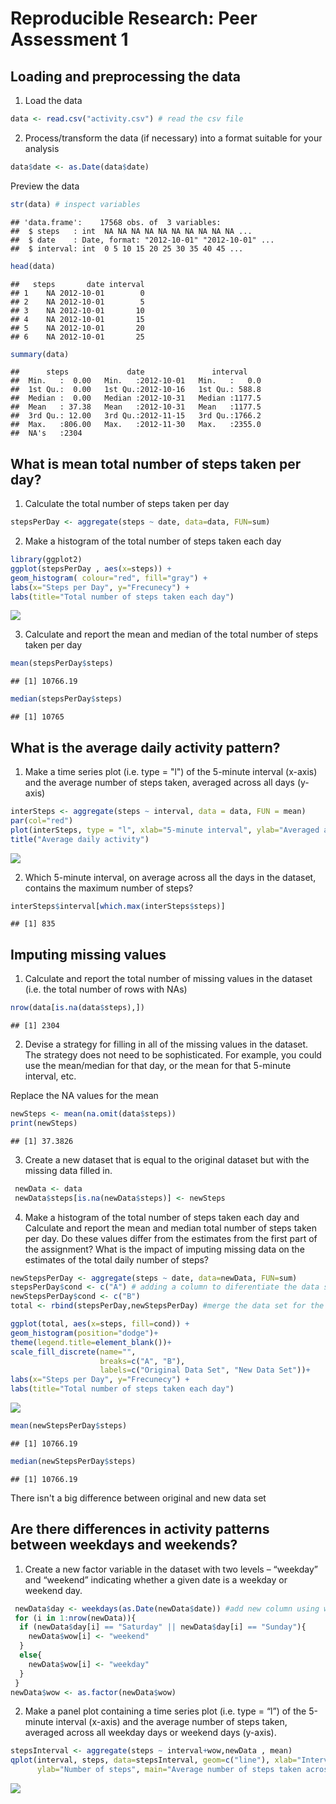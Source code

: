 # Reproducible Research: Peer Assessment 1


## Loading and preprocessing the data

1. Load the data


```r
data <- read.csv("activity.csv") # read the csv file
```

2. Process/transform the data (if necessary) into a format suitable for your analysis


```r
data$date <- as.Date(data$date)
```

Preview the data

```r
str(data) # inspect variables
```

```
## 'data.frame':	17568 obs. of  3 variables:
##  $ steps   : int  NA NA NA NA NA NA NA NA NA NA ...
##  $ date    : Date, format: "2012-10-01" "2012-10-01" ...
##  $ interval: int  0 5 10 15 20 25 30 35 40 45 ...
```

```r
head(data)
```

```
##   steps       date interval
## 1    NA 2012-10-01        0
## 2    NA 2012-10-01        5
## 3    NA 2012-10-01       10
## 4    NA 2012-10-01       15
## 5    NA 2012-10-01       20
## 6    NA 2012-10-01       25
```

```r
summary(data)
```

```
##      steps             date               interval     
##  Min.   :  0.00   Min.   :2012-10-01   Min.   :   0.0  
##  1st Qu.:  0.00   1st Qu.:2012-10-16   1st Qu.: 588.8  
##  Median :  0.00   Median :2012-10-31   Median :1177.5  
##  Mean   : 37.38   Mean   :2012-10-31   Mean   :1177.5  
##  3rd Qu.: 12.00   3rd Qu.:2012-11-15   3rd Qu.:1766.2  
##  Max.   :806.00   Max.   :2012-11-30   Max.   :2355.0  
##  NA's   :2304
```


## What is mean total number of steps taken per day?

1. Calculate the total number of steps taken per day


```r
stepsPerDay <- aggregate(steps ~ date, data=data, FUN=sum)
```

2. Make a histogram of the total number of steps taken each day


```r
library(ggplot2)
ggplot(stepsPerDay , aes(x=steps)) +
geom_histogram( colour="red", fill="gray") +
labs(x="Steps per Day", y="Frecunecy") + 
labs(title="Total number of steps taken each day")
```

![](PA1_template_files/figure-html/unnamed-chunk-5-1.png) 

3. Calculate and report the mean and median of the total number of steps taken per day 

```r
mean(stepsPerDay$steps)
```

```
## [1] 10766.19
```

```r
median(stepsPerDay$steps)
```

```
## [1] 10765
```

## What is the average daily activity pattern?
1. Make a time series plot (i.e. type = "l") of the 5-minute interval (x-axis) and the average number of steps taken, averaged across all days (y-axis)


```r
interSteps <- aggregate(steps ~ interval, data = data, FUN = mean)
par(col="red")
plot(interSteps, type = "l", xlab="5-minute interval", ylab="Averaged across all days")
title("Average daily activity")
```

![](PA1_template_files/figure-html/unnamed-chunk-7-1.png) 

2. Which 5-minute interval, on average across all the days in the dataset, contains the maximum number of steps?


```r
interSteps$interval[which.max(interSteps$steps)]
```

```
## [1] 835
```


## Imputing missing values

1. Calculate and report the total number of missing values in the dataset (i.e. the total number of rows with NAs)


```r
nrow(data[is.na(data$steps),])
```

```
## [1] 2304
```

2. Devise a strategy for filling in all of the missing values in the dataset. The strategy does not need to be sophisticated. For example, you could use the mean/median for that day, or the mean for that 5-minute interval, etc.

Replace the NA values for the mean

```r
newSteps <- mean(na.omit(data$steps)) 
print(newSteps)
```

```
## [1] 37.3826
```

3. Create a new dataset that is equal to the original dataset but with the missing data filled in.


```r
 newData <- data
 newData$steps[is.na(newData$steps)] <- newSteps
```

4. Make a histogram of the total number of steps taken each day and Calculate and report the mean and median total number of steps taken per day. Do these values differ from the estimates from the first part of the assignment? What is the impact of imputing missing data on the estimates of the total daily number of steps?


```r
newStepsPerDay <- aggregate(steps ~ date, data=newData, FUN=sum)
stepsPerDay$cond <- c("A") # adding a column to diferentiate the data sets
newStepsPerDay$cond <- c("B")
total <- rbind(stepsPerDay,newStepsPerDay) #merge the data set for the histogram

ggplot(total, aes(x=steps, fill=cond)) +
geom_histogram(position="dodge")+
theme(legend.title=element_blank())+
scale_fill_discrete(name="",
                    breaks=c("A", "B"),
                    labels=c("Original Data Set", "New Data Set"))+
labs(x="Steps per Day", y="Frecunecy") + 
labs(title="Total number of steps taken each day")
```

![](PA1_template_files/figure-html/unnamed-chunk-12-1.png) 

```r
mean(newStepsPerDay$steps)
```

```
## [1] 10766.19
```

```r
median(newStepsPerDay$steps)
```

```
## [1] 10766.19
```

There isn't a big difference between original and new data set

## Are there differences in activity patterns between weekdays and weekends?
1. Create a new factor variable in the dataset with two levels – “weekday” and “weekend” indicating whether a given date is a weekday or weekend day.


```r
 newData$day <- weekdays(as.Date(newData$date)) #add new column using weekdays function
 for (i in 1:nrow(newData)){
  if (newData$day[i] == "Saturday" || newData$day[i] == "Sunday"){
    newData$wow[i] <- "weekend"
  }
  else{
    newData$wow[i] <- "weekday"
  }
 } 
newData$wow <- as.factor(newData$wow)
```

2. Make a panel plot containing a time series plot (i.e. type = “l”) of the 5-minute interval (x-axis) and the average number of steps taken, averaged across all weekday days or weekend days (y-axis). 


```r
stepsInterval <- aggregate(steps ~ interval+wow,newData , mean)
qplot(interval, steps, data=stepsInterval, geom=c("line"), xlab="Interval", colour=wow,
      ylab="Number of steps", main="Average number of steps taken across all weekday or weekend days") + facet_wrap(~ wow, ncol=1) + theme(legend.title=element_blank())
```

![](PA1_template_files/figure-html/unnamed-chunk-14-1.png) 

